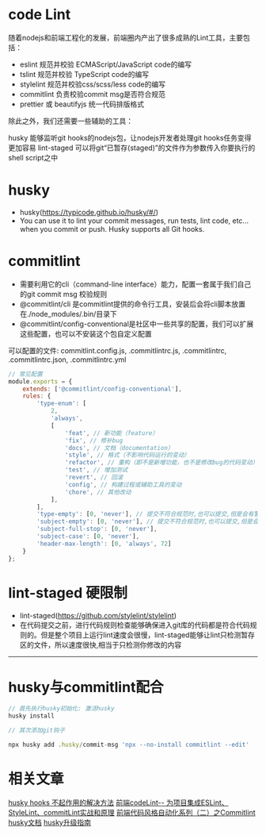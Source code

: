# code Lint 

随着nodejs和前端工程化的发展，前端圈内产出了很多成熟的Lint工具，主要包括：

- eslint 规范并校验 ECMAScript/JavaScript code的编写
- tslint 规范并校验 TypeScript code的编写
- stylelint 规范并校验css/scss/less code的编写
- commitlint 负责校验commit msg是否符合规范
- prettier 或 beautifyjs 统一代码排版格式

除此之外，我们还需要一些辅助的工具：

husky 能够监听git hooks的nodejs包，让nodejs开发者处理git hooks任务变得更加容易
lint-staged 可以将git“已暂存(staged)”的文件作为参数传入你要执行的shell script之中


# husky
- husky(https://typicode.github.io/husky/#/)
- You can use it to lint your commit messages, run tests, lint code, etc... when you commit or push. Husky supports all Git hooks.


# commitlint

- 需要利用它的cli（command-line interface）能力，配置一套属于我们自己的git commit msg 校验规则
- @commitlint/cli 是commitlint提供的命令行工具，安装后会将cli脚本放置在./node_modules/.bin/目录下
- @commitlint/config-conventional是社区中一些共享的配置，我们可以扩展这些配置，也可以不安装这个包自定义配置

可以配置的文件: commitlint.config.js, .commitlintrc.js, .commitlintrc, .commitlintrc.json, .commitlintrc.yml

```js
// 常见配置
module.exports = {
    extends: ['@commitlint/config-conventional'],
    rules: {
        'type-enum': [
            2,
            'always',
            [
                'feat', // 新功能（feature）
                'fix', // 修补bug
                'docs', // 文档（documentation）
                'style', // 格式（不影响代码运行的变动）
                'refactor', // 重构（即不是新增功能，也不是修改bug的代码变动）
                'test', // 增加测试
                'revert', // 回滚
                'config', // 构建过程或辅助工具的变动
                'chore', // 其他改动
            ],
        ],
        'type-empty': [0, 'never'], // 提交不符合规范时,也可以提交,但是会有警告
        'subject-empty': [0, 'never'], // 提交不符合规范时,也可以提交,但是会有警告
        'subject-full-stop': [0, 'never'],
        'subject-case': [0, 'never'],
        'header-max-length': [0, 'always', 72]
    }
};
```

# lint-staged 硬限制

- lint-staged(https://github.com/stylelint/stylelint)
- 在代码提交之前，进行代码规则检查能够确保进入git库的代码都是符合代码规则的。但是整个项目上运行lint速度会很慢，lint-staged能够让lint只检测暂存区的文件，所以速度很快,相当于只检测你修改的内容

---

# husky与commitlint配合

```js
// 首先执行husky初始化: 激活husky
husky install

// 其次添加git钩子

npx husky add .husky/commit-msg 'npx --no-install commitlint --edit'
```


# 相关文章
[husky hooks 不起作用的解决方法](http://www.ptbird.cn/husky-hooks-not-working.html)
[前端codeLint-- 为项目集成ESLint、StyleLint、commitLint实战和原理](https://zhuanlan.zhihu.com/p/100427908)
[前端代码风格自动化系列（二）之Commitlint](https://segmentfault.com/a/1190000017790694)
[husky文档](https://typicode.github.io/husky/#/)
[husky升级指南](https://blog.csdn.net/qq_21567385/article/details/116429214)




